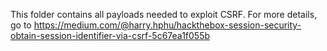 This folder contains all payloads needed to exploit CSRF.
For more details, go to https://medium.com/@harry.hphu/hackthebox-session-security-obtain-session-identifier-via-csrf-5c67ea1f055b
